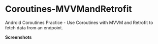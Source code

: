 # Coroutines-MVVMandRetrofit
Android Coroutines Practice - Use Coroutines with MVVM and Retrofit to fetch data from an endpoint.


**Screenshots**
